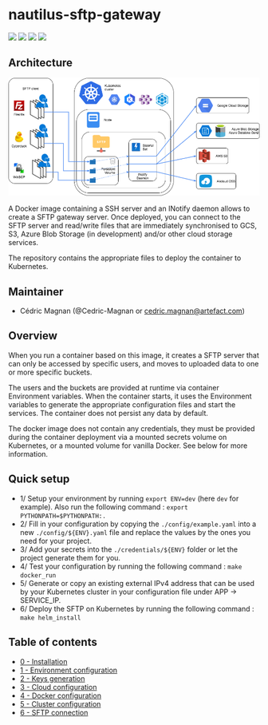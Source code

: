 
# nautilus-sftp-gateway

![](https://nautilus-badger.appspot.com/get_badge/4d29c65d5f4d21f543ea2389e29fc7bcb621e7ef649ce070e6a47c1b5fbb86e9)
![](https://nautilus-badger.appspot.com/get_badge/31b1704918e14bb03933a6068e18a8afc09d725ceefc0e78a06267c65ccd07c2)
![](https://nautilus-badger.appspot.com/get_badge/0bc8e88d64bc4046cb18d70e0321de06405a51c8c889e7d8b903599b740a205f)
![](https://nautilus-badger.appspot.com/get_badge/52471cb3ec0b885cd51803a988f2c01df7a6d054f1398efd1d052f3967667230)


## Architecture

![Nautilus SFTP Gateway architecture](./Nautilus_SFTP_Gateway_architecture.png)


A Docker image containing a SSH server and an INotify daemon allows to create a SFTP gateway server. Once deployed, you can connect to the SFTP server and read/write files that are immediately synchronised to GCS, S3, Azure Blob Storage (in development) and/or other cloud storage services.

The repository contains the appropriate files to deploy the container to Kubernetes.


## Maintainer

- Cédric Magnan (@Cedric-Magnan or cedric.magnan@artefact.com)


## Overview

When you run a container based on this image, it creates a SFTP server that can only be accessed by specific users, and moves to uploaded data to one or more specific buckets.

The users and the buckets are provided at runtime via container Environment variables. When the container starts, it uses the Environment variables to generate the appropriate configuration files and start the services. The container does not persist any data by default.

The docker image does not contain any credentials, they must be provided during the container deployment via a mounted secrets volume on Kubernetes, or a mounted volume for vanilla Docker. See below for more information.


## Quick setup

- 1/ Setup your environment by running `export ENV=dev` (here `dev` for example). Also run the following command : `export PYTHONPATH=$PYTHONPATH:.`
- 2/ Fill in your configuration by copying the `./config/example.yaml` into a new `./config/${ENV}.yaml` file and replace the values by the ones you need for your project.
- 3/ Add your secrets into the `./credentials/${ENV}` folder or let the project generate them for you.
- 4/ Test your configuration by running the following command : `make docker_run`
- 5/ Generate or copy an existing external IPv4 address that can be used by your Kubernetes cluster in your configuration file under APP -> SERVICE_IP.
- 6/ Deploy the SFTP on Kubernetes by running the following command : `make helm_install`


## Table of contents

- [0 - Installation](./0-Installation.md)
- [1 - Environment configuration](./1-EnvironmentConfiguration.md)
- [2 - Keys generation](./2-KeysGeneration.md)
- [3 - Cloud configuration](./3-CloudConfiguration.md)
- [4 - Docker configuration](./4-DockerConfiguration.md)
- [5 - Cluster configuration](./5-ClusterConfiguration.md)
- [6 - SFTP connection](./6-SFTPConnection.md)



